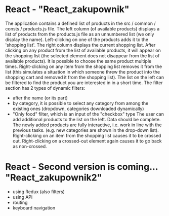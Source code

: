 # React - "React_zakupownik"

The application contains a defined list of products in the src / common / consts / products.js file.
The left column (of available products) displays a list of products from the products.js file as an unnumbered list (we only display the name).
Left-clicking on one of the products adds it to the 'shopping list'.
The right column displays the current shopping list.
After clicking on any product from the list of available products, it will appear on the shopping list 
(the selected element does not disappear from the list of available products).
It is possible to choose the same product multiple times.
Right-clicking on any item from the shopping list removes it from the list 
(this simulates a situation in which someone threw the product into the shopping cart and removed it from the shopping list).
The list on the left can be filtered to find the product you are interested in in a short time. 
The filter section has 2 types of dynamic filters:
 - after the name (or its part)
 - by category, it is possible to select any category from among the existing ones (dropdown, categories downloaded dynamically)
 - "Only food" filter, which is an input of the "checkbox" type
The user can add additional products to the list on the left. Data should be complete.
The newly added products are fully interactive, i.e. work in line with the previous tasks. (e.g. new categories are shown in the drop-down list).
Right-clicking on an item from the shopping list causes it to be crossed out. 
Right-clicking on a crossed-out element again causes it to go back as non-crossed.

# React - Second version is coming... "React_zakupownik2"

+ using Redux (also filters)
+ using APi
+ routing
+ keyboard navigation
